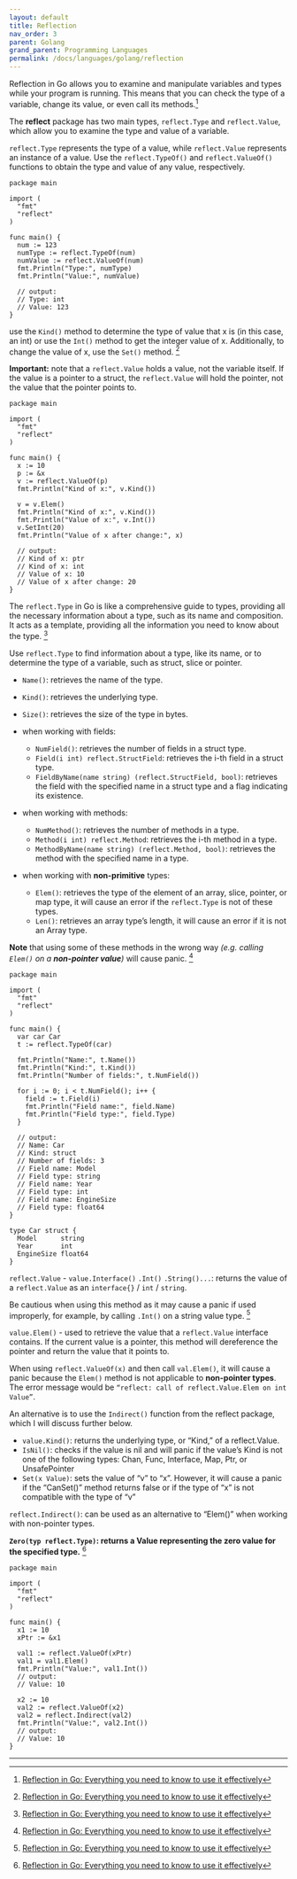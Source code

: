 ```yaml
---
layout: default
title: Reflection
nav_order: 3
parent: Golang
grand_parent: Programming Languages
permalink: /docs/languages/golang/reflection
---
```


Reflection in Go allows you to examine and manipulate variables and types while your program is running. This means that you can check the type of a variable, change its value, or even call its methods.[^1]

The __reflect__ package has two main types, `reflect.Type` and `reflect.Value`, which allow you to examine the type and value of a variable.

`reflect.Type` represents the type of a value, while `reflect.Value` represents an instance of a value. Use the `reflect.TypeOf()` and `reflect.ValueOf()` functions to obtain the type and value of any value, respectively.

```golang
package main

import (
  "fmt"
  "reflect"
)

func main() {
  num := 123
  numType := reflect.TypeOf(num)
  numValue := reflect.ValueOf(num)
  fmt.Println("Type:", numType)
  fmt.Println("Value:", numValue)

  // output:
  // Type: int
  // Value: 123
}
```

use the `Kind()` method to determine the type of value that x is (in this case, an int) or use the `Int()` method to get the integer value of x. Additionally, to change the value of x, use the `Set()` method. [^1]

__Important:__ note that a `reflect.Value` holds a value, not the variable itself. If the value is a pointer to a struct, the `reflect.Value` will hold the pointer, not the value that the pointer points to.

```golang
package main

import (
  "fmt"
  "reflect"
)

func main() {
  x := 10
  p := &x
  v := reflect.ValueOf(p)
  fmt.Println("Kind of x:", v.Kind())

  v = v.Elem()
  fmt.Println("Kind of x:", v.Kind())
  fmt.Println("Value of x:", v.Int())
  v.SetInt(20)
  fmt.Println("Value of x after change:", x)

  // output:
  // Kind of x: ptr
  // Kind of x: int
  // Value of x: 10
  // Value of x after change: 20
}
```

The `reflect.Type` in Go is like a comprehensive guide to types, providing all the necessary information about a type, such as its name and composition. It acts as a template, providing all the information you need to know about the type. [^1]

Use `reflect.Type` to find information about a type, like its name, or to determine the type of a variable, such as struct, slice or pointer.
- `Name()`: retrieves the name of the type.
- `Kind()`: retrieves the underlying type.
- `Size()`: retrieves the size of the type in bytes.
- when working with fields:
  - `NumField()`: retrieves the number of fields in a struct type.
  - `Field(i int) reflect.StructField`: retrieves the i-th field in a struct type.
  - `FieldByName(name string) (reflect.StructField, bool)`: retrieves the field with the specified name in a struct type and a flag indicating its existence.

- when working with methods:
  - `NumMethod()`: retrieves the number of methods in a type.
  - `Method(i int) reflect.Method`: retrieves the i-th method in a type.
  - `MethodByName(name string) (reflect.Method, bool)`: retrieves the method with the specified name in a type.

- when working with __non-primitive__ types:
  - `Elem()`: retrieves the type of the element of an array, slice, pointer, or map type, it will cause an error if the `reflect.Type` is not of these types.
  - `Len()`: retrieves an array type’s length, it will cause an error if it is not an Array type.

__Note__ that using some of these methods in the wrong way *(e.g. calling `Elem()` on a __non-pointer value__)* will cause panic. [^1]

```golang
package main

import (
  "fmt"
  "reflect"
)

func main() {
  var car Car
  t := reflect.TypeOf(car)

  fmt.Println("Name:", t.Name())
  fmt.Println("Kind:", t.Kind())
  fmt.Println("Number of fields:", t.NumField())

  for i := 0; i < t.NumField(); i++ {
    field := t.Field(i)
    fmt.Println("Field name:", field.Name)
    fmt.Println("Field type:", field.Type)
  }

  // output:
  // Name: Car
  // Kind: struct
  // Number of fields: 3
  // Field name: Model
  // Field type: string
  // Field name: Year
  // Field type: int
  // Field name: EngineSize
  // Field type: float64
}

type Car struct {
  Model      string
  Year       int
  EngineSize float64
}
```

`reflect.Value` - `value.Interface()` `.Int()` `.String()...`: returns the value of a `reflect.Value` as an `interface{}` / `int` / `string`.

Be cautious when using this method as it may cause a panic if used improperly, for example, by calling `.Int()` on a string value type. [^1]

`value.Elem()` - used to retrieve the value that a `reflect.Value` interface contains. If the current value is a pointer, this method will dereference the pointer and return the value that it points to.

When using `reflect.ValueOf(x)` and then call `val.Elem()`, it will cause a panic because the `Elem()` method is not applicable to __non-pointer types__. The error message would be `“reflect: call of reflect.Value.Elem on int Value”`.

An alternative is to use the `Indirect()` function from the reflect package, which I will discuss further below.
- `value.Kind()`: returns the underlying type, or “Kind,” of a reflect.Value.
- `IsNil()`: checks if the value is nil and will panic if the value’s Kind is not one of the following types: Chan, Func, Interface, Map, Ptr, or UnsafePointer
- `Set(x Value)`: sets the value of “v” to “x”. However, it will cause a panic if the “CanSet()” method returns false or if the type of “x” is not compatible with the type of “v”

`reflect.Indirect()`: can be used as an alternative to “Elem()” when working with non-pointer types.

__`Zero(typ reflect.Type)`: returns a Value representing the zero value for the specified type.__ [^1]

```golang
package main

import (
  "fmt"
  "reflect"
)

func main() {
  x1 := 10
  xPtr := &x1

  val1 := reflect.ValueOf(xPtr)
  val1 = val1.Elem()
  fmt.Println("Value:", val1.Int())
  // output:
  // Value: 10

  x2 := 10
  val2 := reflect.ValueOf(x2)
  val2 = reflect.Indirect(val2)
  fmt.Println("Value:", val2.Int())
  // output:
  // Value: 10
}
```

---

[^1]: [Reflection in Go: Everything you need to know to use it effectively](https://levelup.gitconnected.com/reflection-in-go-everything-you-need-to-know-to-use-it-effectively-52c78da1f4ff)
